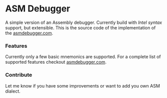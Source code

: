 # ASM Debugger
A simple version of an Assembly debugger. Currently build with *Intel syntax* support, but extensible. This is the
source code of the implementation of the [asmdebugger.com](http://asmdebugger.com).

### Features
Currently only a few basic mnemonics are supported. For a complete list of supported features checkout
[asmdebugger.com](http://asmdebugger.com).

### Contribute
Let me know if you have some improvements or want to add you own ASM dialect. 

